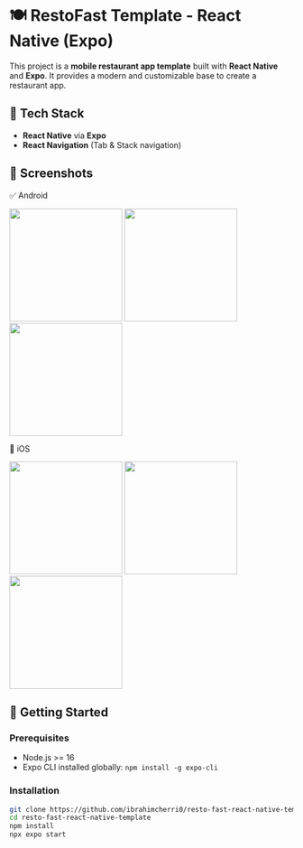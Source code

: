 # 🍽️ RestoFast Template - React Native (Expo)

This project is a **mobile restaurant app template** built with **React Native** and **Expo**. 
It provides a modern and customizable base to create a restaurant app.


## 🧪 Tech Stack

- **React Native** via **Expo**
- **React Navigation** (Tab & Stack navigation)

## 📸 Screenshots

✅ Android
<p float="left"> <img src="assets/screenshots/home_android.png" width="200" /> <img src="assets/screenshots/checkout_android.png" width="200" /> <img src="assets/screenshots/account_android.png" width="200" /> </p>
🍏 iOS
<p float="left"> <img src="assets/screenshots/home_ios.jpg" width="200" /> <img src="assets/screenshots/checkout_ios.jpg" width="200" /> <img src="assets/screenshots/account_ios.jpg" width="200" /> </p>

## 🚀 Getting Started

### Prerequisites

- Node.js >= 16
- Expo CLI installed globally: `npm install -g expo-cli`

### Installation

```bash
git clone https://github.com/ibrahimcherri0/resto-fast-react-native-template.git
cd resto-fast-react-native-template
npm install
npx expo start
